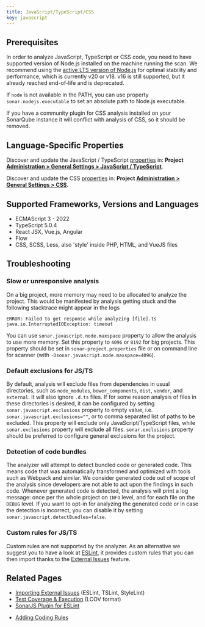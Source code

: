 ```yaml
---
title: JavaScript/TypeScript/CSS
key: javascript
---
```


<!-- static -->
<!-- update_center:javascript -->
<!-- /static -->

## Prerequisites

In order to analyze JavaScript, TypeScript or CSS code, you need to have supported version of Node.js installed on the
machine running the scan. We recommend using the [active LTS version of Node.js](https://nodejs.org/en/about/releases/) for optimal stability and performance, which is currently v20 or v18. v16 is still supported, but it already reached end-of-life and
is deprecated.

If `node` is not available in the PATH, you can use property `sonar.nodejs.executable` to set an absolute path to
Node.js executable.

If you have a community plugin for CSS analysis installed on your SonarQube instance it will conflict with analysis of CSS, so it should be removed.

## Language-Specific Properties

Discover and update the JavaScript / TypeScript [properties](/analysis/analysis-parameters/) in: **<!-- sonarcloud -->Project <!-- /sonarcloud -->[Administration > General Settings > JavaScript / TypeScript](/#sonarqube-admin#/admin/settings?category=javascript+%2F+typescript)**.

Discover and update the CSS [properties](/analysis/analysis-parameters/) in: **<!-- sonarcloud -->Project <!-- /sonarcloud -->[Administration > General Settings > CSS](/#sonarqube-admin#/admin/settings?category=css)**.

## Supported Frameworks, Versions and Languages

- ECMAScript 3 - 2022
- TypeScript 5.0.4
- React JSX, Vue.js, Angular
- Flow
- CSS, SCSS, Less, also 'style' inside PHP, HTML, and VueJS files

## Troubleshooting

### Slow or unresponsive analysis

On a big project, more memory may need to be allocated to analyze the project. This would be manifested by analysis getting stuck and the following stacktrace might appear in the logs

```
ERROR: Failed to get response while analyzing [file].ts
java.io.InterruptedIOException: timeout
```

You can use `sonar.javascript.node.maxspace` property to allow the analysis to use more memory. Set this property to `4096` or `8192` for big projects. This property should be set in `sonar-project.properties` file or on command line for scanner (with `-Dsonar.javascript.node.maxspace=4096`).

### Default exclusions for JS/TS

By default, analysis will exclude files from dependencies in usual directories, such as `node_modules`,
`bower_components`, `dist`, `vendor`, and `external`. It will also ignore `.d.ts` files. If for some reason analysis of files in these directories
is desired, it can be configured by setting `sonar.javascript.exclusions` property to empty value, i.e.
`sonar.javascript.exclusions=""`, or to comma separated list of paths to be excluded. This property will exclude only JavaScript/TypeScript files, while `sonar.exclusions` property will exclude all files. `sonar.exclusions` property should be
preferred to configure general exclusions for the project.

### Detection of code bundles

The analyzer will attempt to detect bundled code or generated code. This means code that was automatically transformed
and optimized with tools such as Webpack and similar. We consider generated code out of scope of the analysis since
developers are not able to act upon the findings in such code. Whenever generated code is detected, the analysis will
print a log message: once per the whole project on `INFO` level, and for each file on the `DEBUG` level. If you want to
opt-in for analyzing the generated code or in case the detection is incorrect, you can disable it by setting
`sonar.javascript.detectBundles=false`.

### Custom rules for JS/TS

Custom rules are not supported by the analyzer. As an alternative we suggest you to have a look at [ESLint](https://eslint.org/docs/developer-guide/), it provides custom rules that you can then import thanks to the [External Issues](/analysis/external-issues/) feature.

## Related Pages

- [Importing External Issues](/analysis/external-issues/) (ESLint, TSLint, StyleLint)
- [Test Coverage & Execution](/analysis/coverage/) (LCOV format)
- [SonarJS Plugin for ESLint](https://github.com/SonarSource/eslint-plugin-sonarjs)
<!-- sonarqube -->
- [Adding Coding Rules](/extend/adding-coding-rules/)
<!-- /sonarqube -->

